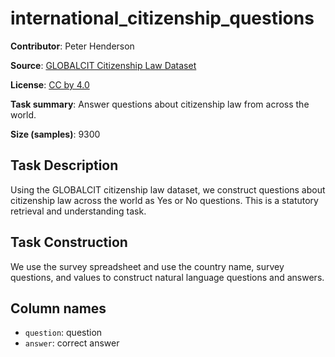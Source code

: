 # international_citizenship_questions 
 **Contributor**: Peter Henderson
 
 **Source**: [GLOBALCIT Citizenship Law Dataset](https://globalcit.eu/modes-acquisition-citizenship/)
 
 **License**: [CC by 4.0](https://creativecommons.org/licenses/by/4.0/)
 
 **Task summary**: Answer questions about citizenship law from across the world.
 
 **Size (samples)**: 9300
 
 ## Task Description
 
 Using the GLOBALCIT citizenship law dataset, we construct questions about citizenship law across the world as Yes or No questions. This is a statutory retrieval and understanding task.
 
 ## Task Construction
 
 We use the survey spreadsheet and use the country name, survey questions, and values to construct natural language questions and answers.

## Column names

- `question`: question
- `answer`: correct answer